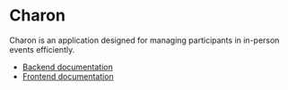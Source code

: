 # Charon

Charon is an application designed for managing participants in in-person events efficiently.

- [Backend documentation](https://github.com/ArthurAlexi/Charon/tree/main/backend)
- [Frontend documentation](https://github.com/ArthurAlexi/Charon/tree/main/web)
